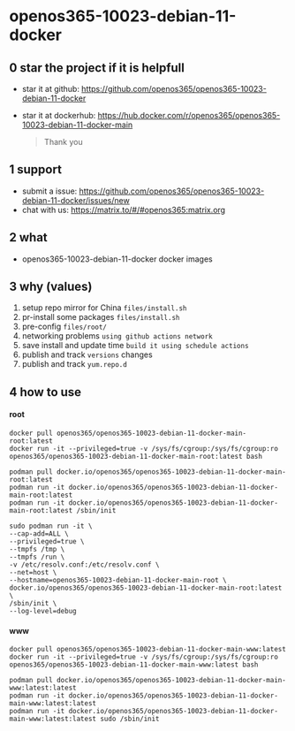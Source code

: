 # openos365-10023-debian-11-docker

## 0 star the project if it is helpfull

* star it at github: https://github.com/openos365/openos365-10023-debian-11-docker
* star it at dockerhub: https://hub.docker.com/r/openos365/openos365-10023-debian-11-docker-main

  > Thank you

## 1 support

* submit a issue: https://github.com/openos365/openos365-10023-debian-11-docker/issues/new
* chat with us: https://matrix.to/#/#openos365:matrix.org

## 2 what

* openos365-10023-debian-11-docker docker images
  
## 3 why (values)

1. setup repo mirror for China `files/install.sh`
1. pr-install some packages `files/install.sh`
1. pre-config `files/root/`
1. networking problems `using github actions network`
1. save install and update time `build it using schedule actions`
1. publish and track `versions` changes
1. publish and track `yum.repo.d`

## 4 how to use

#### root
```
docker pull openos365/openos365-10023-debian-11-docker-main-root:latest
docker run -it --privileged=true -v /sys/fs/cgroup:/sys/fs/cgroup:ro openos365/openos365-10023-debian-11-docker-main-root:latest bash

podman pull docker.io/openos365/openos365-10023-debian-11-docker-main-root:latest
podman run -it docker.io/openos365/openos365-10023-debian-11-docker-main-root:latest
podman run -it docker.io/openos365/openos365-10023-debian-11-docker-main-root:latest /sbin/init

sudo podman run -it \
--cap-add=ALL \
--privileged=true \
--tmpfs /tmp \
--tmpfs /run \
-v /etc/resolv.conf:/etc/resolv.conf \
--net=host \
--hostname=openos365-10023-debian-11-docker-main-root \
docker.io/openos365/openos365-10023-debian-11-docker-main-root:latest \
/sbin/init \
--log-level=debug

```
#### www

```
docker pull openos365/openos365-10023-debian-11-docker-main-www:latest
docker run -it --privileged=true -v /sys/fs/cgroup:/sys/fs/cgroup:ro openos365/openos365-10023-debian-11-docker-main-www:latest bash

podman pull docker.io/openos365/openos365-10023-debian-11-docker-main-www:latest:latest
podman run -it docker.io/openos365/openos365-10023-debian-11-docker-main-www:latest:latest
podman run -it docker.io/openos365/openos365-10023-debian-11-docker-main-www:latest:latest sudo /sbin/init
```
